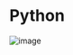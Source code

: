 # Python

![image](https://github.com/RafaellaCristinaCSS/Python/assets/69471056/f220066b-83e5-4cda-a6a0-c128ac0cde6a)
